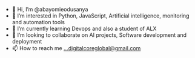 - 👋 Hi, I’m @abayomieodusanya
- 👀 I’m interested in Python, JavaScript, Artificial intelligence, monitoring and automation tools
- 🌱 I’m currently learning Devops and also a student of ALX
- 💞️ I’m looking to collaborate on AI projects, Software development and deployment  
- 📫 How to reach me ...digitalcoreglobal@gmail.com

<!---
abayomieodusanya/abayomieodusanya is a ✨ special ✨ repository because its `README.md` (this file) appears on your GitHub profile.
You can click the Preview link to take a look at your changes.
--->

